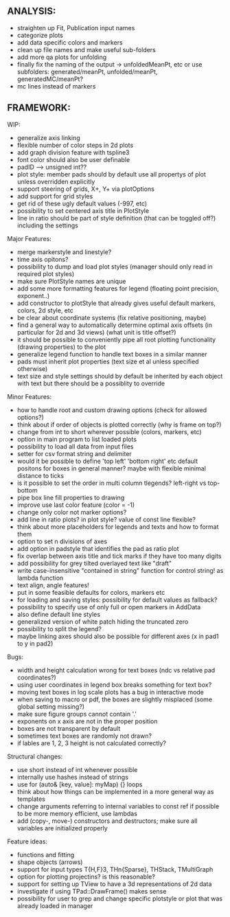 ANALYSIS:
---------
- straighten up Fit, Publication input names
- categorize plots
- add data specific colors and markers
- clean up file names and make useful sub-folders
- add more qa plots for unfolding
- finally fix the naming of the output -> unfoldedMeanPt, etc or use subfolders: generated/meanPt, unfolded/meanPt, generatedMC/meanPt?
- mc lines instead of markers

FRAMEWORK:
----------
WIP:
- generalize axis linking
- flexible number of color steps in 2d plots
- add graph division feature with tspline3
- font color should also be user definable
- padID --> unsigned int??
- plot style: member pads should by default use all propertys of plot unless overridden explicitly
- support steering of grids, X+, Y+ via plotOptions
- add support for grid styles
- get rid of these ugly default values (-997, etc)
- possibility to set centered axis title in PlotStyle
- line in ratio should be part of style definition (that can be toggled off?) including the settings


Major Features:
- merge markerstyle and linestyle?
- time axis opitons?
- possibility to dump and load plot styles (manager should only read in required plot styles)
- make sure PlotStyle names are unique
- add some more formatting features for legend (floating point precision, exponent..)
- add constructor to plotStyle that already gives useful default markers, colors, 2d style, etc
- be clear about coordinate systems (fix relative positioning, maybe)
- find a general way to automatically determine optimal axis offsets (in particular for 2d and 3d views) (what unit is title offset?)
- it should be possible to conveniently pipe all root plotting functionality (drawing properties) to the plot
- generalize legend function to handle text boxes in a similar manner
- pads must inherit plot properties (text size et al unless specified otherwise)
- text size and style settings should by default be inherited by each object with text but there should be a possiblity to override

Minor Features:
- how to handle root and custom drawing options (check for allowed options?)
- think about if order of objects is plotted correctly (why is frame on top?)
- change from int to short wherever possible (colors, markers, etc)
- option in main program to list loaded plots
- possibility to load all data from input files
- setter for csv format string and delimiter
- would it be possible to define 'top left' 'bottom right' etc default positons for boxes in general manner? maybe with flexible minimal distance to ticks
- is it possible to set the order in multi column tlegends? left-right vs top-bottom
- pipe box line fill properties to drawing
- improve use last color feature (color = -1)
- change only color not marker options?
- add line in ratio plots? in plot style? value of const line flexible?
- think about more placeholders for legends and texts and how to format them
- option to set n divisions of axes
- add option in padstyle that identifies the pad as ratio plot
- fix overlap between axis title and tick marks if they have too many digits
- add possibility for grey tilted overlayed text like "draft"
- write case-insensitive "contained in string" function for control string! as lambda function
- text align, angle features!
- put in some feasible defaults for colors, markers etc
- for loading and saving styles: possibility for default values as fallback?
- possibility to specify use of only full or open markers in AddData
- also define default line styles
- generalized version of white patch hiding the truncated zero
- possibility to split the legend?
- maybe linking axes should also be possible for different axes (x in pad1 to y in pad2)

Bugs:
- width and height calculation wrong for text boxes (ndc vs relative pad coordinates?)
- using user coordinates in legend box breaks something for text box?
- moving text boxes in log scale plots has a bug in interactive mode
- when saving to macro or pdf, the boxes are slightly misplaced (some global setting missing?)
- make sure figure groups cannot contain '.'
- exponents on x axis are not in the proper position
- boxes are not transparent by default
- sometimes text boxes are randomly not drawn?
- if lables are 1, 2, 3 height is not calculated correctly?

Structural changes:
- use short instead of int whenever possible
- internally use hashes instead of strings
- use for (auto& [key, value]: myMap) {} loops
- think about how things can be implemented in a more general way as templates
- change arguments referring to internal variables to const ref if possible to be more memory efficient, use lambdas
- add (copy-, move-) constructors and destructors; make sure all variables are initialized properly

Feature ideas:
- functions and fitting
- shape objects (arrows)
- support for input types T{H,F}3, THn{Sparse}, THStack, TMultiGraph
- option for plotting projectins? is this reasonable?
- support for setting up TView to have a 3d representations of 2d data
- investigate if using TPad::DrawFrame() makes sense
- possibility for user to grep and change specific plotstyle or plot that was already loaded in manager
